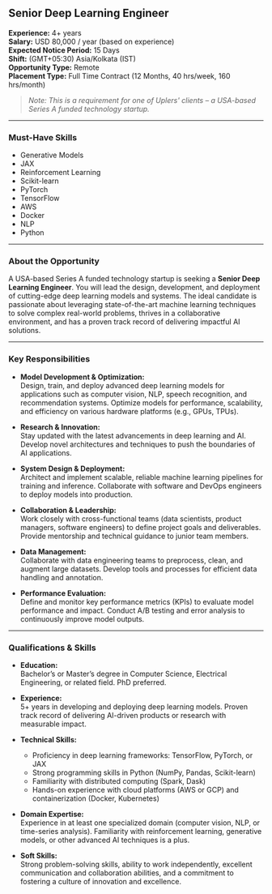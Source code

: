 ## Senior Deep Learning Engineer

**Experience:** 4+ years  
**Salary:** USD 80,000 / year (based on experience)  
**Expected Notice Period:** 15 Days  
**Shift:** (GMT+05:30) Asia/Kolkata (IST)  
**Opportunity Type:** Remote  
**Placement Type:** Full Time Contract (12 Months, 40 hrs/week, 160 hrs/month)  
> *Note: This is a requirement for one of Uplers' clients – a USA-based Series A funded technology startup.*

---

### Must-Have Skills

- Generative Models
- JAX
- Reinforcement Learning
- Scikit-learn
- PyTorch
- TensorFlow
- AWS
- Docker
- NLP
- Python

---

### About the Opportunity

A USA-based Series A funded technology startup is seeking a **Senior Deep Learning Engineer**. You will lead the design, development, and deployment of cutting-edge deep learning models and systems. The ideal candidate is passionate about leveraging state-of-the-art machine learning techniques to solve complex real-world problems, thrives in a collaborative environment, and has a proven track record of delivering impactful AI solutions.

---

### Key Responsibilities

- **Model Development & Optimization:**  
    Design, train, and deploy advanced deep learning models for applications such as computer vision, NLP, speech recognition, and recommendation systems. Optimize models for performance, scalability, and efficiency on various hardware platforms (e.g., GPUs, TPUs).

- **Research & Innovation:**  
    Stay updated with the latest advancements in deep learning and AI. Develop novel architectures and techniques to push the boundaries of AI applications.

- **System Design & Deployment:**  
    Architect and implement scalable, reliable machine learning pipelines for training and inference. Collaborate with software and DevOps engineers to deploy models into production.

- **Collaboration & Leadership:**  
    Work closely with cross-functional teams (data scientists, product managers, software engineers) to define project goals and deliverables. Provide mentorship and technical guidance to junior team members.

- **Data Management:**  
    Collaborate with data engineering teams to preprocess, clean, and augment large datasets. Develop tools and processes for efficient data handling and annotation.

- **Performance Evaluation:**  
    Define and monitor key performance metrics (KPIs) to evaluate model performance and impact. Conduct A/B testing and error analysis to continuously improve model outputs.

---

### Qualifications & Skills

- **Education:**  
    Bachelor’s or Master’s degree in Computer Science, Electrical Engineering, or related field. PhD preferred.

- **Experience:**  
    5+ years in developing and deploying deep learning models. Proven track record of delivering AI-driven products or research with measurable impact.

- **Technical Skills:**  
    - Proficiency in deep learning frameworks: TensorFlow, PyTorch, or JAX  
    - Strong programming skills in Python (NumPy, Pandas, Scikit-learn)  
    - Familiarity with distributed computing (Spark, Dask)  
    - Hands-on experience with cloud platforms (AWS or GCP) and containerization (Docker, Kubernetes)

- **Domain Expertise:**  
    Experience in at least one specialized domain (computer vision, NLP, or time-series analysis). Familiarity with reinforcement learning, generative models, or other advanced AI techniques is a plus.

- **Soft Skills:**  
    Strong problem-solving skills, ability to work independently, excellent communication and collaboration abilities, and a commitment to fostering a culture of innovation and excellence.

